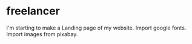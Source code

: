 # freelancer
I'm starting to make a Landing page of my website.
Import google fonts.
Import images from pixabay.


